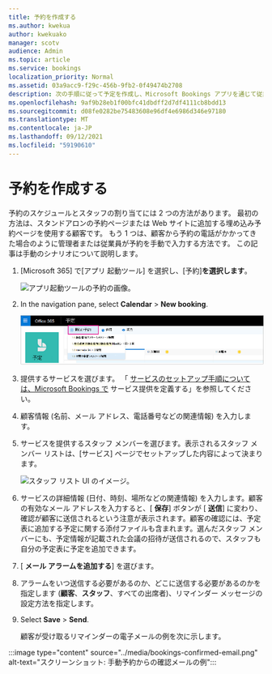 ```yaml
---
title: 予約を作成する
ms.author: kwekua
author: kwekuako
manager: scotv
audience: Admin
ms.topic: article
ms.service: bookings
localization_priority: Normal
ms.assetid: 03a9acc9-f29c-456b-9fb2-0f49474b2708
description: 次の手順に従って予定を作成し、Microsoft Bookings アプリを通じて従業員を割り当てる。
ms.openlocfilehash: 9af9b28eb1f00bfc41dbdff2d7df4111cb8bdd13
ms.sourcegitcommit: d08fe0282be75483608e96df4e6986d346e97180
ms.translationtype: MT
ms.contentlocale: ja-JP
ms.lasthandoff: 09/12/2021
ms.locfileid: "59190610"
---
```

# <a name="create-a-manual-booking"></a>予約を作成する

予約のスケジュールとスタッフの割り当てには 2 つの方法があります。 最初の方法は、スタンドアロンの予約ページまたは Web サイトに追加する埋め込み予約ページを使用する顧客です。 もう 1 つは、顧客から予約の電話がかかってきた場合のように管理者または従業員が予約を手動で入力する方法です。 この記事は手動のシナリオについて説明します。

1. [Microsoft 365] で[アプリ 起動ツール] を選択し、[予約]**を選択します**。

   ![アプリ起動ツールの予約の画像。](../media/bookings-applauncher.png)

1. In the navigation pane, select **Calendar** \> **New booking**.

   ![新しい予約 UI のイメージ。](../media/bookings-newbooking.png)

1. 提供するサービスを選びます。 「 [サービスのセットアップ手順については、Microsoft Bookings で](define-service-offerings.md) サービス提供を定義する」を参照してください。

1. 顧客情報 (名前、メール アドレス、電話番号などの関連情報) を入力します。

1. サービスを提供するスタッフ メンバーを選びます。表示されるスタッフ メンバー リストは、[サービス] ページでセットアップした内容によって決まります。

   ![スタッフ リスト UI のイメージ。](../media/bookings-staff-list.png)

1. サービスの詳細情報 (日付、時刻、場所などの関連情報) を入力します。顧客の有効なメール アドレスを入力すると、[ **保存**] ボタンが [ **送信**] に変わり、確認が顧客に送信されるという注意が表示されます。顧客の確認には、予定表に追加する予定に関する添付ファイルも含まれます。選んだスタッフ メンバーにも、予定情報が記載された会議の招待が送信されるので、スタッフも自分の予定表に予定を追加できます。

1. [ **メール アラームを追加する**] を選びます。

1. アラームをいつ送信する必要があるのか、どこに送信する必要があるのかを指定します (**顧客**、**スタッフ**、すべての出席者)、リマインダー メッセージの設定方法を指定します。

1. Select **Save** \> **Send**.

   顧客が受け取るリマインダーの電子メールの例を次に示します。

:::image type="content" source="../media/bookings-confirmed-email.png" alt-text="スクリーンショット: 手動予約からの確認メールの例":::